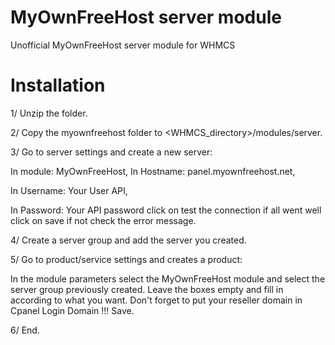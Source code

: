 # MyOwnFreeHost server module
Unofficial MyOwnFreeHost server module for WHMCS

# Installation
1/ Unzip the folder.

2/ Copy the myownfreehost folder to <WHMCS_directory>/modules/server.

3/ Go to server settings and create a new server: 

In module: MyOwnFreeHost, In Hostname: panel.myownfreehost.net, 

In Username: Your User API,

In Password: Your API password click on test the connection if all went well click on save if not check the error message.

4/ Create a server group and add the server you created.

5/ Go to product/service settings and creates a product: 

In the module parameters select the MyOwnFreeHost module and select the server group previously created. Leave the boxes empty and fill in according to what you want. Don't forget to put your reseller domain in Cpanel Login Domain !!! Save.

6/ End.
